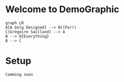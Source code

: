 # Welcome to DemoGraphic
```mermaid
graph LR
A[A bolg Designed] --> B((For))
C(Grégoire Sailland) --> A
B --> D{Everything}
B --> C
```

# Setup
	Comming soon

